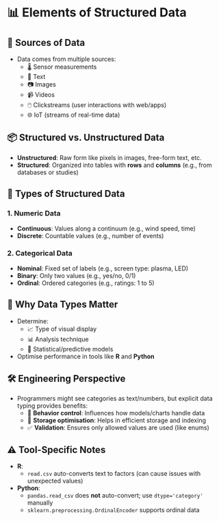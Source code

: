 # 📊 Elements of Structured Data

## 🧩 Sources of Data
- Data comes from multiple sources:  
  - 🌡️ Sensor measurements  
  - 📝 Text  
  - 📷 Images  
  - 📹 Videos  
  - 🖱️ Clickstreams (user interactions with web/apps)  
  - 🌐 IoT (streams of real-time data)

## 📦 Structured vs. Unstructured Data
- **Unstructured**: Raw form like pixels in images, free-form text, etc.
- **Structured**: Organized into tables with **rows** and **columns** (e.g., from databases or studies)

## 🔢 Types of Structured Data

### 1. Numeric Data
- **Continuous**: Values along a continuum (e.g., wind speed, time)  
- **Discrete**: Countable values (e.g., number of events)

### 2. Categorical Data
- **Nominal**: Fixed set of labels (e.g., screen type: plasma, LED)  
- **Binary**: Only two values (e.g., yes/no, 0/1)  
- **Ordinal**: Ordered categories (e.g., ratings: 1 to 5)

## 🧠 Why Data Types Matter
- Determine:
  - 📈 Type of visual display
  - 📊 Analysis technique
  - 🤖 Statistical/predictive models
- Optimise performance in tools like **R** and **Python**

## 🛠️ Engineering Perspective
- Programmers might see categories as text/numbers, but explicit data typing provides benefits:
  - 🔁 **Behavior control**: Influences how models/charts handle data  
  - 💾 **Storage optimisation**: Helps in efficient storage and indexing  
  - ✅ **Validation**: Ensures only allowed values are used (like enums)

## ⚠️ Tool-Specific Notes
- **R**:
  - `read.csv` auto-converts text to factors (can cause issues with unexpected values)
- **Python**:
  - `pandas.read_csv` does **not** auto-convert; use `dtype='category'` manually
  - `sklearn.preprocessing.OrdinalEncoder` supports ordinal data

